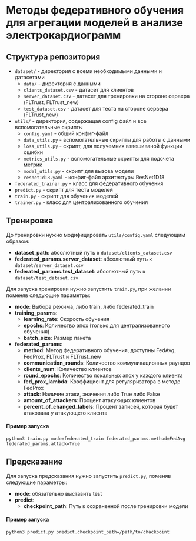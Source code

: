 # Методы федеративного обучения для агрегации моделей в анализе электрокардиограмм

## Структура репозитория

* ```dataset/``` - директория с всеми необходимыми данными и датасетами
    * ```data/``` - директория с данными
    * ```clients_dataset.csv``` - датасет для клиентов
    * ```server_dataset.csv``` - датасет для тренировки на стороне сервера (FLTrust, FLTrust_new)
    * ```test_dataset.csv``` - датасет для теста на стороне сервера (FLTrust_new)
* ```utils/``` - директория, содержащая config файл и все вспомогательные скрипты
    * ```config.yaml``` - общий конфиг-файл
    * ```data_utils.py``` - вспомогательные скрипты для работы с данными
    * ```loss_utils.py``` - скрипт, для получемния взвешиваной функции ошибки
    * ```metrics_utils.py``` - вспомогательные скрипты для подсчета метрик
    * ```model_utils.py``` - скрипт для вызова модели
    * ```resnet1d18.yaml``` - конфиг-файл архитектуры ResNet1D18
* ```federated_trainer.py``` - класс для федеративного обучения
* ```predict.py``` - скрипт для теста моделей
* ```train.py``` - скрипт для обучения моделей
* ```trainer.py``` - класс для централизованного обучения

## Тренировка

До тренировки нужно модифицировать ```utils/config.yaml``` следующим образом:

* **dataset_path**: абсолютный путь к ```dataset/clients_dataset.csv```
* **federated_params.server_dataset**: абсолютный путь к ```dataset/server_dataset.csv```
* **federated_params.test_dataset**: абсолютный путь к ```dataset/test_dataset.csv```

Для запуска тренировки нужно запустить ```train.py```, при желании поменяв следующие параметры:

* **mode**: Выбора режима, либо train, либо federated_train
* **training_params**:
    * **learning_rate**: Скорость обучения
    * **epochs**: Количество эпох (только для централизованного обучения)
    * **batch_size**: Размер пакета
* **federated_params**:
    * **method**: Метод федеративного обучения, доступны FedAvg, FedProx, FLTrust и FLTrust_new
    * **communication_rounds**: Количество коммуникационных раундов
    * **clients_num**: Количество клиентов
    * **round_epochs**: Количество локальных эпох у каждого клиента
    * **fed_prox_lambda**: Коэффициент для регуляризатора в методе FedProx
    * **attack**: Наличие атаки, значения либо True либо False
    * **amount_of_attackers**: Процент атакующих клиентов
    * **percent_of_changed_labels**: Процент записей, которая будет атакована у атакующего клиента

#### Пример запуска
```
python3 train.py mode=federated_train federated_params.method=FedAvg federated_params.attack=True
```

## Предсказание

Для запуска предсказания нужно запустить ```predict.py```, поменяв следующие параметры:

* **mode**: обязательно выставить test
* **predict**:
    * **checkpoint_path**: Путь к сохраненной после тренировки модели

#### Пример запуска
```
python3 predict.py predict.checkpoint_path=/path/to/chackpoint
```
